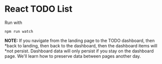 # React TODO List
Run with

```
npm run watch
```

**NOTE:** If you navigate from the landing page to the TODO dashboard, then
*back to landing, then back to the dashboard, then the dashboard items will
*not persist. Dashboard data will only persist if you stay on the dashboard
page. We'll learn how to preserve data between pages another day.